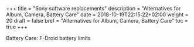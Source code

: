 +++
title = "Sony software replacements"
description = "Alternatives for Album, Camera, Battery Care"
date = 2018-10-19T22:15:22+02:00
weight = 20
draft = false
bref = "Alternatives for Album, Camera, Battery Care"
toc = true
+++

Battery Care: F-Droid battery limits

